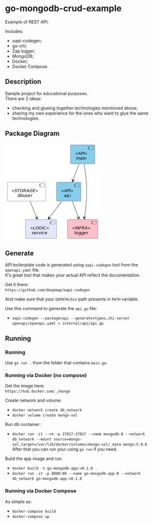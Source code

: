 # go-mongodb-crud-example
Example of REST API.  

Includes:    
- oapi-codegen;  
- go-chi;  
- Zap logger;  
- MongoDB;  
- Docker;
- Docker Compose.

## Description

Sample project for educational purposes.  
There are 2 ideas:  
- checking and glueing together technologies mentioned above;
- sharing my own experience for the ones who want to glue the same technologies.

## Package Diagram

<img src="https://github.com/perfectgentlemande/go-mongodb-crud-example/blob/main/package-diagram.png?raw=true"/>

## Generate

API boilerplate code is generated using `oapi-codegen` tool from the `openapi.yaml` file.  
It's great tool that makes your actual API reflect the documentation.  

Get it there:  
`https://github.com/deepmap/oapi-codegen`  

And make sure that your `GOPATH/bin` path presents in `PATH` variable.  

Use this command to generate the `api.go` file:  
- `oapi-codegen --package=api --generate=types,chi-server openapi/openapi.yaml > internal/api/api.go`  

## Running

### Running

Use `go run .` from the folder that contains `main.go`.

### Running via Docker (no compose)

Get the image here:  
`https://hub.docker.com/_/mongo`  

Create network and volume:   
- `docker network create db_network`  
- `docker volume create mongo-vol`  

Run db container:  
- `docker run -it --rm -p 27017:27017 --name mongodb-0 --network db_network --mount source=mongo-vol,target=/var/lib/docker/volumes/mongo-vol/_data mongo:5.0.6`  
After that you can run your using `go run` if you need.

Build the app image and run:  
- `docker build -t go-mongodb-app:v0.1.0 .`  
- `docker run -it -p 8080:80 --name go-mongodb-app-0 --network db_network go-mongodb-app:v0.1.0`  

### Running via Docker Compose

As simple as:  
- `docker-compose build`  
- `docker-compose up`  